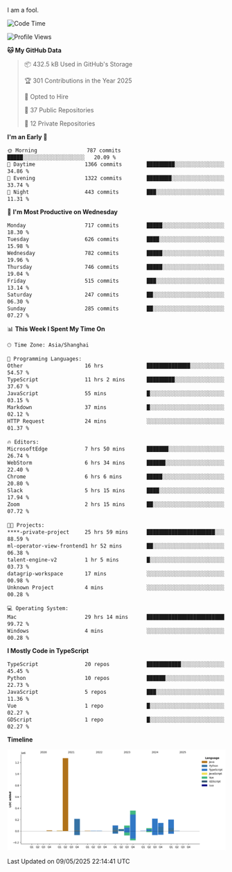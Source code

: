 I am a fool.

<!--START_SECTION:waka-->
![Code Time](http://img.shields.io/badge/Code%20Time-2%2C994%20hrs%2044%20mins-blue)

![Profile Views](http://img.shields.io/badge/Profile%20Views-2-blue)

**🐱 My GitHub Data** 

> 📦 432.5 kB Used in GitHub's Storage 
 > 
> 🏆 301 Contributions in the Year 2025
 > 
> 💼 Opted to Hire
 > 
> 📜 37 Public Repositories 
 > 
> 🔑 12 Private Repositories 
 > 
**I'm an Early 🐤** 

```text
🌞 Morning                787 commits         █████░░░░░░░░░░░░░░░░░░░░   20.09 % 
🌆 Daytime                1366 commits        █████████░░░░░░░░░░░░░░░░   34.86 % 
🌃 Evening                1322 commits        ████████░░░░░░░░░░░░░░░░░   33.74 % 
🌙 Night                  443 commits         ███░░░░░░░░░░░░░░░░░░░░░░   11.31 % 
```
📅 **I'm Most Productive on Wednesday** 

```text
Monday                   717 commits         █████░░░░░░░░░░░░░░░░░░░░   18.30 % 
Tuesday                  626 commits         ████░░░░░░░░░░░░░░░░░░░░░   15.98 % 
Wednesday                782 commits         █████░░░░░░░░░░░░░░░░░░░░   19.96 % 
Thursday                 746 commits         █████░░░░░░░░░░░░░░░░░░░░   19.04 % 
Friday                   515 commits         ███░░░░░░░░░░░░░░░░░░░░░░   13.14 % 
Saturday                 247 commits         ██░░░░░░░░░░░░░░░░░░░░░░░   06.30 % 
Sunday                   285 commits         ██░░░░░░░░░░░░░░░░░░░░░░░   07.27 % 
```


📊 **This Week I Spent My Time On** 

```text
🕑︎ Time Zone: Asia/Shanghai

💬 Programming Languages: 
Other                    16 hrs              ██████████████░░░░░░░░░░░   54.57 % 
TypeScript               11 hrs 2 mins       █████████░░░░░░░░░░░░░░░░   37.67 % 
JavaScript               55 mins             █░░░░░░░░░░░░░░░░░░░░░░░░   03.15 % 
Markdown                 37 mins             █░░░░░░░░░░░░░░░░░░░░░░░░   02.12 % 
HTTP Request             24 mins             ░░░░░░░░░░░░░░░░░░░░░░░░░   01.37 % 

🔥 Editors: 
MicrosoftEdge            7 hrs 50 mins       ███████░░░░░░░░░░░░░░░░░░   26.74 % 
WebStorm                 6 hrs 34 mins       ██████░░░░░░░░░░░░░░░░░░░   22.40 % 
Chrome                   6 hrs 6 mins        █████░░░░░░░░░░░░░░░░░░░░   20.80 % 
Slack                    5 hrs 15 mins       ████░░░░░░░░░░░░░░░░░░░░░   17.94 % 
Zoom                     2 hrs 15 mins       ██░░░░░░░░░░░░░░░░░░░░░░░   07.72 % 

🐱‍💻 Projects: 
****-private-project     25 hrs 59 mins      ██████████████████████░░░   88.59 % 
ml-operator-view-frontend1 hr 52 mins        ██░░░░░░░░░░░░░░░░░░░░░░░   06.38 % 
talent-engine-v2         1 hr 5 mins         █░░░░░░░░░░░░░░░░░░░░░░░░   03.73 % 
datagrip-workspace       17 mins             ░░░░░░░░░░░░░░░░░░░░░░░░░   00.98 % 
Unknown Project          4 mins              ░░░░░░░░░░░░░░░░░░░░░░░░░   00.28 % 

💻 Operating System: 
Mac                      29 hrs 14 mins      █████████████████████████   99.72 % 
Windows                  4 mins              ░░░░░░░░░░░░░░░░░░░░░░░░░   00.28 % 
```

**I Mostly Code in TypeScript** 

```text
TypeScript               20 repos            ███████████░░░░░░░░░░░░░░   45.45 % 
Python                   10 repos            ██████░░░░░░░░░░░░░░░░░░░   22.73 % 
JavaScript               5 repos             ███░░░░░░░░░░░░░░░░░░░░░░   11.36 % 
Vue                      1 repo              █░░░░░░░░░░░░░░░░░░░░░░░░   02.27 % 
GDScript                 1 repo              █░░░░░░░░░░░░░░░░░░░░░░░░   02.27 % 
```



**Timeline**

![Lines of Code chart](https://raw.githubusercontent.com/VeejaLiu/VeejaLiu/master/assets/bar_graph.png)


 Last Updated on 09/05/2025 22:14:41 UTC
<!--END_SECTION:waka-->
